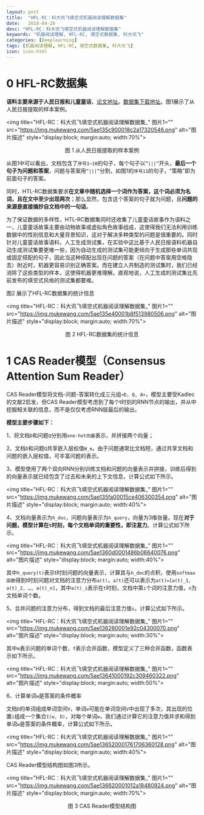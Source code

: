 ```yaml
---
layout: post
title:  "HFL-RC：科大讯飞填空式机器阅读理解数据集"
date:   2018-04-26
desc: "HFL-RC：科大讯飞填空式机器阅读理解数据集"
keywords: "机器阅读理解, HFL-RC, 填空式数据集, 科大讯飞"
categories: [Deeplearning]
tags: [机器阅读理解, HFL-RC, 填空式数据集, 科大讯飞]
icon: icon-html
---
```


# **0 HFL-RC数据集**

**语料主要来源于人民日报和儿童童话**，[论文地址](https://arxiv.org/abs/1607.02250)。[数据集下载地址](https://github.com/ymcui/Chinese-RC-Dataset)。图1展示了从人民日报提取的样本案例。

<img title="HFL-RC：科大讯飞填空式机器阅读理解数据集_" 图片1="" src="https://img.mukewang.com/5ae135c900018c2a17320546.png" alt="图片描述" style="display:block; margin:auto; width:70%">

<p style="text-align:center">图 1 从人民日报提取的样本案例</p>

从图1中可以看出，文档包含了`序号1~10`的句子，每个句子以`“|||”`开头，**最后一个句子为问题和答案**，问题与答案用`“|||”`分割，如图1的`序号11`的句子，“策略”即为前面句子的答案。

同时，HTL-RC数据集要求**在文章中随机选择一个词作为答案，这个词必须为名词，且在文中至少出现两次**；那么显然，包含这个答案的句子就为问题，且**问题的来源是直接摘抄自文档中的一句话**。

为了保证数据的多样性，HTL-RC数据集同时还收集了儿童童话故事作为语料之一，儿童童话故事主要由动物故事或虚拟角色故事组成，这使得我们无法利用训练数据中的性别信息和大量背景知识，这对于解决多种类型的问题是很重要的。同时针对儿童童话故事语料，人工生成测试集，在实验中这比基于人民日报语料机器自动生成测试集要更难一些，因为自动生成的测试集可能更倾向于生成那些单词共现或固定搭配的句子，因此当这种搭配出现在问题的答案（在问题中答案用空格隐去）附近时，机器更容易识别正确答案。而在建立人共制造的测试集时，我们已经消除了这些类型的样本，这使得机器更难理解。直观地说，人工生成的测试集比先前发布的填空式风格的测试集都要难。

图2 展示了HFL-RC数据集的统计信息

<img title="HFL-RC：科大讯飞填空式机器阅读理解数据集_" 图片1="" src="https://img.mukewang.com/5ae135e40001b8f513980506.png" alt="图片描述" style="display:block; margin:auto; width:70%">

<p style="text-align:center">图 2 HFL-RC数据集的统计信息</p>

# **1 CAS Reader模型（Consensus Attention Sum Reader）**

CAS Reader模型将文档-问题-答案转化成三元组`<D, Q, A>`，模型主要受Kadlec的文献2启发，但CAS Reader模型考虑到了每个t时刻的RNN节点的输出，并从中挖掘相关联的信息，而不是仅仅考虑RNN层最后的输出。

**模型主要步骤如下：**

1、将文档`D`和问题`Q`分别用`one-hot向量`表示，并拼接两个向量；

2、文档`D`和问题`Q`共享嵌入层权值`W_e`。由于问题通常比文档短，通过共享文档和问题的嵌入层权值，可丰富问题的表示。

3、模型使用了两个双向RNN分别训练文档和问题的向量表示并拼接，训练后得到的向量表示就已经包含了过去和未来的上下文信息，计算公式如下所示。

<img title="HFL-RC：科大讯飞填空式机器阅读理解数据集_" 图片1="" src="https://img.mukewang.com/5ae135fa00015ce406300354.png" alt="图片描述" style="display:block; margin:auto; width:40%">

4、文档向量表示为`h_doc`，问题向量表示为`h_query`，向量为3维张量。现在**对于问题，模型计算在`t`时刻，每个文档单词的重要性，即注意力**。计算公式如下所示。

<img title="HFL-RC：科大讯飞填空式机器阅读理解数据集_" 图片1="" src="https://img.mukewang.com/5ae1360d0001486b06640076.png" alt="图片描述" style="display:block; margin:auto; width:40%">

其中`h_query(t)`表示t时刻问题的向量表示，计算其与`h_doc`的点积，使用`softmax函数`得到t时刻问题对文档的注意力分布`a(t)`，`a(t)`还可以表示为`a(t)=[a(t)_1, a(t)_2, …, a(t)_n]`，其中`a(t)_i`表示在`t`时刻，文档中第`i`个词的注意力值，`n`为文档单词个数。

5、合并问题的注意力分布，得到文档的最后注意力值`s`，计算公式如下所示。

<img title="HFL-RC：科大讯飞填空式机器阅读理解数据集_" 图片1="" src="https://img.mukewang.com/5ae136260001e92c04300070.png" alt="图片描述" style="display:block; margin:auto; width:30%">

其中`m`表示问题的单词个数，`f`表示合并函数，模型定义了三种合并函数，函数表示如下所示。

<img title="HFL-RC：科大讯飞填空式机器阅读理解数据集_" 图片1="" src="https://img.mukewang.com/5ae13641000192c309460322.png" alt="图片描述" style="display:block; margin:auto; width:50%">

6、计算单词`w`是答案的条件概率

文档`D`的单词组成单词空间`V`，单词`w`可能在单词空间`V`中出现了多次，其出现的位置`i`组成一个集合`I(w, D)`，对每个单词`w`，我们通过计算它的注意力值并求和得到单词`w`是答案的条件概率，计算公式如下所示。

<img title="HFL-RC：科大讯飞填空式机器阅读理解数据集_" 图片1="" src="https://img.mukewang.com/5ae136520001761706360128.png" alt="图片描述" style="display:block; margin:auto; width:40%">

CAS Reader模型结构图如图3所示。

<img title="HFL-RC：科大讯飞填空式机器阅读理解数据集_" 图片1="" src="https://img.mukewang.com/5ae136620001012a18480924.png" alt="图片描述" style="display:block; margin:auto; width:70%">

<p style="text-align:center">图 3 CAS Reader模型结构图</p>